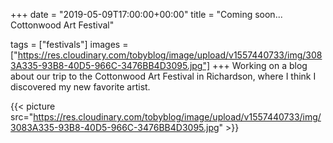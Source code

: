 +++
date = "2019-05-09T17:00:00+00:00"
title = "Coming soon... Cottonwood Art Festival"

tags = ["festivals"]
images = ["https://res.cloudinary.com/tobyblog/image/upload/v1557440733/img/3083A335-93B8-40D5-966C-3476BB4D3095.jpg"]
+++
Working on a blog about our trip to the Cottonwood Art Festival in Richardson, where I think I discovered my new favorite artist.

{{< picture src="https://res.cloudinary.com/tobyblog/image/upload/v1557440733/img/3083A335-93B8-40D5-966C-3476BB4D3095.jpg" >}}
